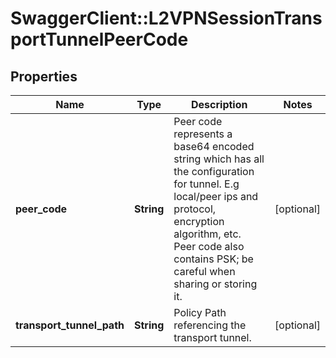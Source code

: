 # SwaggerClient::L2VPNSessionTransportTunnelPeerCode

## Properties
Name | Type | Description | Notes
------------ | ------------- | ------------- | -------------
**peer_code** | **String** | Peer code represents a base64 encoded string which has all the configuration for tunnel. E.g local/peer ips and protocol, encryption algorithm, etc. Peer code also contains PSK; be careful when sharing or storing it.  | [optional] 
**transport_tunnel_path** | **String** | Policy Path referencing the transport tunnel. | [optional] 


